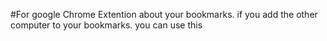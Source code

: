 #For google Chrome Extention
about your bookmarks.
if you add the other computer to your bookmarks. you can use this
